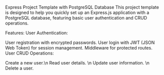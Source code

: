 Express Project Template with PostgreSQL Database
This project template is designed to help you quickly set up an Express.js application with a PostgreSQL database, featuring basic user authentication and CRUD operations.

Features:
User Authentication:

User registration with encrypted passwords.
User login with JWT (JSON Web Token) for session management.
Middleware for protected routes.
User CRUD Operations:

Create a new user.\n
Read user details. \n
Update user information. \n
Delete a user.
